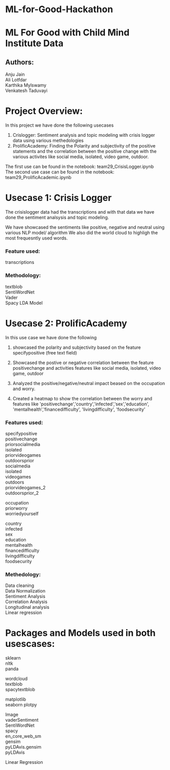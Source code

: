 # ML-for-Good-Hackathon
# ML For Good with Child Mind Institute Data

## Authors:
Anju Jain   
Ali Lotfdar   
Karthika Mylswamy   
Venkatesh Taduvayi   

# Project Overview:

In this project we have done the following usecases  

1. Crislogger: Sentiment analysis and topic modeling with crisis logger data using various methedologies 
2. ProlificAcademy: Finding the Polarity and subjectivity of the positive statements and the correlation between the positive change with the various activites like social media, isolated, video game, outdoor. 

The first use can be found in the notebook: team29_CrisisLogger.ipynb  
The second use case can be found in the notebook: team29_ProlificAcademic.ipynb   

# Usecase 1: Crisis Logger
The crisislogger data had the transcriptions and with that data we have done the sentiment analsysis and topic modeling. 

We have showcased the sentiments like positive, negative and neutral using various NLP model/ algorithm
We also did the world cloud to highligh the most frequesntly used words. 

### Feature used:
transcriptions 

### Methodology:
textblob   
SentiWordNet   
Vader   
Spacy 
LDA Model 

# Usecase 2: ProlificAcademy

In this use case we have done the following 

1. showcased the polarity and subjectivity based on the feature specifypositive (free text field)

2. Showcased the postive or negative correlation between the feature positivechange and activities features like social media, isolated, video game, outdoor

3. Analyzed the positive/negative/neutral impact beased on the occupation and worry. 

4. Created a heatmap to show the correlation between the worry and features like 'positivechange','country','infected','sex','education', 'mentalhealth','financedifficulty', 'livingdifficulty', 'foodsecurity'


### Features used:
specifypositive  
positivechange    
priorsocialmedia  
isolated   
priorvideogames   
outdoorsprior  
socialmedia   
isolated  
videogames  
outdoors  
priorvideogames_2  
outdoorsprior_2  

occupation  
priorworry  
worriedyourself  

country   
infected  
sex  
education  
mentalhealth  
financedifficulty  
livingdifficulty   
foodsecurity  

### Methedology:
Data cleaning  
Data Normalization   
Sentiment Analysis  
Correlation Analysis  
Longitudinal analysis  
Linear regression   




# Packages and Models used in both usescases:
sklearn   
nltk   
panda  

wordcloud  
textblob   
spacytextblob   

matplotlib   
seaborn 
plotpy   

Image   
vaderSentiment   
SentiWordNet   
spacy   
en_core_web_sm    
gensim   
pyLDAvis.gensim   
pyLDAvis   

Linear Regression    













